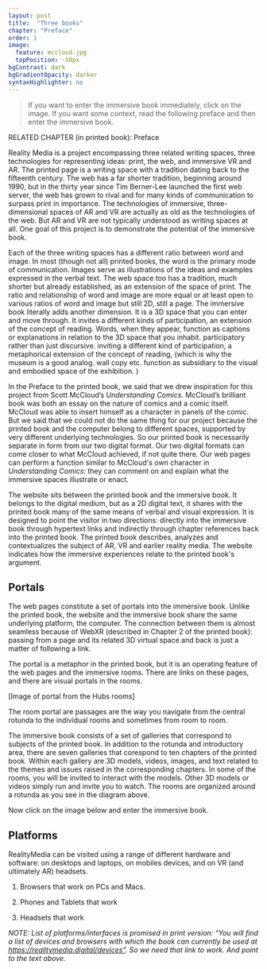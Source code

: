 ```yaml
---
layout: post
title:  "Three books"
chapter: "Preface"
order: 1
image:
  feature: mccloud.jpg
  topPosition: -50px
bgContrast: dark
bgGradientOpacity: darker
syntaxHighlighter: no
---
```


<blockquote> If you want to enter the immersive book immediately, click on the image. If you want some context, read the following preface and then enter the immersive book. </blockquote>

<div class="img img--fullContainer img--14xLeading" style="background-image: url({{ site.baseurl_book_img }}intro-room.png);"></div>



RELATED CHAPTER (in printed book): Preface

Reality Media is a project encompassing three related writing spaces, three technologies for representing ideas: print, the web, and immersive VR and AR. The printed page is a writing space with a tradition dating back to the fifteenth century. The web has a far shorter tradition, beginning around 1990, but in the thirty year since Tim Berner-Lee launched the first web server, the web has grown to rival and for many kinds of communication to surpass print in importance. The technologies of immersive, three-dimensional spaces of AR and VR are actually as old as the technologies of the web. But AR and VR are not typically understood as writing spaces at all. One goal of this project is to demonstrate the potential of the immersive book. 

Each of the three writing spaces has a different ratio between word and image. In most (though not all) printed books, the word is the primary mode of communication. Images serve as illustrations of the ideas and examples expressed in the verbal text. The web space too has a tradition, much shorter but already established, as an extension of the space of print. The ratio and relationship of word and image are more equal or at least open to various ratios of word and image but still 2D, still a page. The immersive book literally adds another dimension. It is a 3D space that you can enter and move through. It invites a different kinds of participation, an extension of the concept of reading. Words, when they appear, function as captions or explanations in relation to the 3D space that you inhabit.  participatory rather than just discursive. inviting a different kind of participation, a metaphorical extension of the concept of reading, (which is why the museum is a good analog. wall copy etc. function as subsidiary to the visual and embodied space of the exhibition. ) 


In the Preface to the printed book, we said that we drew inspiration for this project from Scott McCloud’s <i>Understanding Comics</i>. McCloud’s brilliant book was both an essay on the nature of comics and a comic itself. McCloud was able to insert himself as a character in panels of the comic. But we said that we could not do the same thing for our project because the printed book and the computer belong to different spaces, supported by very different underlying technologies. So our printed book is necessarily separate in form from our two digital format.  Our two digital formats can come closer to what McCloud achieved, if not quite there. Our web pages can perform a function similar to McCloud's own character in <i>Understanding Comics</i>: they can comment on and explain what the immersive spaces illustrate or enact. 

The website sits between the printed book and the immersive book. It belongs to the digital medium, but as a 2D digital text, it shares with the printed book many of the same means of verbal and visual expression. It is designed to point the visitor in two directions: directly into the immersive book through hypertext links and indirectly through chapter references back into the printed book. The printed book describes, analyzes and contextualizes the subject of AR, VR and earlier reality media. The website indicates how the immersive experiences relate to the printed book's argument. 

<h2>Portals</h2>
The web pages constitute a set of portals into the immersive book. Unlike the printed book, the website and the immersive book share the same underlying platform, the computer. The connection between them is almost seamless because of WebXR (described in Chapter 2 of the printed book): passing from a page and its related 3D virtual space and back is just a matter of following a link. 

The portal is a metaphor in the printed book, but it is an operating feature of the web pages and the immersive rooms. There are links on these pages, and there are visual portals in the rooms. 

[Image of portal from the Hubs rooms]

The room portal are passages are the way you navigate from the central rotunda to the individual rooms and sometimes from room to room. 

<div class="img img--fullContainer img--16xLeading" style="background-image: url({{ site.baseurl_book_img }}Rotunda-layout.png);"></div>

The immersive book consists of a set of galleries that correspond to subjects of the printed book. In addition to the rotunda and introductory area, there are seven galleries that corespond to ten chapters of the printed book. Within each gallery are 3D models, videos, images, and text related to the themes and issues raised in the corresponding chapters. In some of the rooms, you will be invited to interact with the models. Other 3D models or videos simply run and invite you to watch. The rooms are organized around a rotunda as you see in the diagram above. 

Now click on the image below and enter the immersive book.

<div class="img img--fullContainer img--14xLeading" style="background-image: url({{ site.baseurl_book_img }}intro-room.png);"></div>


<h2>Platforms</h2>

RealityMedia can be visited using a range of different hardware and software: on desktops and laptops, on mobiles devices, and on VR (and ultimately AR) headsets. 


1. Browsers that work on PCs and Macs.

2. Phones and Tablets that work

3. Headsets that work


<i> NOTE: List of platforms/interfaces is promised in print version: “You will find a list of devices and browsers with which the book can currently be used at https://realitymedia.digital/devices”. So we need that link to work. And point to the text above. </i>
